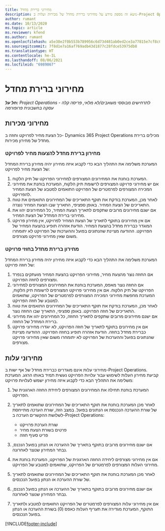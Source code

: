 ```yaml
---
title: מחירוני ברירת מחדל
description: נושא זה מספק מידע על מחירוני ברירת מחדל של מכירות ועלות ב-Project Operations.
author: rumant
ms.date: 10/13/2020
ms.topic: article
ms.reviewer: kfend
ms.author: rumant
ms.openlocfilehash: a5e38e2f0b553b789956c6d73d481ab0ed2ce3a77815e7cf8c058a0b4666c558
ms.sourcegitcommit: 7f8d1e7a16af769adb43d1877c28fdce53975db8
ms.translationtype: HT
ms.contentlocale: he-IL
ms.lasthandoff: 08/06/2021
ms.locfileid: "6989867"
---
```

# <a name="default-price-lists"></a>מחירוני ברירת מחדל

_**חל על:** Project Operations לתרחישים מבוססי משאבים/לא מלאי, פריסה קלה - עסקה בחשבונית פרופורמה_

## <a name="sales-price-lists"></a>מחירוני מכירות

כל הצעת מחיר לפרויקט וחוזה ב- Dynamics 365 Project Operations מכילים ברירת מחדל של מחירון מכירות. 

### <a name="price-list-default-on-project-quotes"></a>מחירון ברירת מחדל להצעות מחיר לפרויקט
המערכת משלימה את התהליך הבא כדי לקבוע איזה מחירון יהיה מחירון ברירת המחדל של הצעת מחיר לפרויקט:

1. המערכת בוחנת את המחירונים המצורפים למחירוני הפרויקט של תיק הלקוח. 
2. אם יש מחירוני פרויקט המצורפים לרשומת תיק הלקוח, המערכת בוחנת את מחירוני המכירה המצורפים לפרמטרים של הפרויקט התואמים למטבע של הצעת המחיר להפרויקט.
3. לאחר מכן, המערכת בודקת את תוקף התאריכים של המחירונים התואמים את טווח התאריכים של הצעת המחיר. באופן ספציפי, התאריך שבו הצעת המחיר נוצרה.
4. אם ישנם מחירונים מרובים שתקפים לתאריך הצעת המחיר, כל המחירונים יהוו את מחירוני ברירת המחדל של הצעת המחיר.
5. אם אין מחירונים בתוקף לתאריך של הצעת המחיר לפרויקט, אין מחירון פרויקט המוגדר כברירת מחדל בהצעת המחיר. הודעת אזהרה תופיע בהצעת המחיר של הפרויקט. ההודעה מציינת שהנתונים בפועל וההערכות של הפרויקט לא יתומחרו משום שאין מחירוני פרויקט מצורפים.

### <a name="price-list-default-on-project-contracts"></a>מחירון ברירת מחדל בחוזי פרויקט 
המערכת משלימה את התהליך הבא כדי לקבוע איזה מחירון יהיה מחירון ברירת המחדל של חוזה פרויקט:

1. אם החוזה נוצר מהצעת מחיר, מחירוני הפרויקט בהצעת המחיר מועתקים בנפרד ומצורפים לחוזה הפרויקט.
2. אם החוזה נוצר מאפס, המערכת בוחנת את המחירונים המצורפים למחירוני הפרויקט של תיק הלקוח. אם אין מחירוני פרויקט המצורפים לרשומת תיק הלקוח, המערכת מחפשת מחירוני המכירה המצורפים לפרמטרים של הפרויקט, שתואמים למטבע של חוזה הפרויקט.
4. לאחר מכן, המערכת בודקת את תוקף התאריכים של המחירונים התואמים את טווח התאריכים של חוזה הפרויקט. באופן ספציפי, התאריך שבו החוזה נוצר.
5. אם ישנם מחירונים מרובים שתקפים לתאריך החוזה, כל המחירונים יהוו את מחירוני ברירת המחדל של החוזה.
6. אם אין מחירונים בתוקף לתאריך של חוזה הפרויקט, לא יוגדרו מחירוני פרויקט כברירת מחדל בחוזה. הודעת אזהרה תופיע בחוזה הפרויקט. ההודעה מציינת שהנתונים בפועל וההערכות של הפרויקט לא יתומחרו משום שאין מחירוני פרויקט מצורפים.

## <a name="cost-price-lists"></a>מחירוני עלות

מחירוני עלות אינם מוגדרים כברירת מחדל של אף ישות ב-Project Operations. קביעת מחירון העלות לשימוש עבור עלויות הפרויקט נעשית תמיד באותו הרגע. המערכת משלימה את התהליך הבא כדי לקבוע איזה מחירון ישמש לעלויות פרויקט:

1. המערכת בוחנת תחילה את המחירונים המצורפים ליחידת החוזה הארגונית של הפרויקט.
2. לאחר מכן המערכת בוחנת את תוקף התאריכים של המחירונים שתואמים לתאריך של שורת ההערכה הנכנסת או הנתונים בפועל. במצב הזה, *שורת הערכה* מתייחסת לשלושת ההקשרים הערכה ב-Project Operations:

    - שורת הערכת פרוייקט
    - פרטים בשורת הצעת מחיר
    - פריט סעיף חוזה
  
3. אם ישנם מחירונים מרובים בתוקף בתאריך של ההערכה או הנתון בפועל הנכנס, נבחר המחירון שנוצר לאחרונה.
4. אם אין מחירוני מצורפים ליחידה החוזה הארגונית של הפרויקט, המערכת בוחנת את מחירוני העלות המצורפים לפרמטרים של הפרויקט, שתואמים למטבע של הפרויקט.
5. לאחר מכן המערכת בוחנת את תוקף התאריכים של המחירונים שתואמים לתאריך של שורת ההערכה או הנתון בפועל הנכנסים. 
6. אם ישנם מחירונים מרובים בתוקף בתאריך של ההערכה או הנתון בפועל הנכנס, נבחר המחירון שנוצר לאחרונה.
7. אם אין מחירוני עלות המצורפים לפרמטרים של הפרויקט התואמים למטבע ולתאריך התוקף, המערכת מגדירה את תעריף העלות כאפס (0) בשורת ההערכה או הנתון בפועל הנכנסים.


[!INCLUDE[footer-include](../includes/footer-banner.md)]